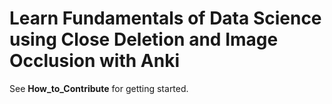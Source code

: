 # Learn Fundamentals of Data Science using Close Deletion and Image Occlusion with Anki
See **How_to_Contribute** for getting started.

